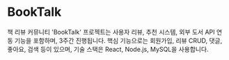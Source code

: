 # BookTalk
책 리뷰 커뮤니티 'BookTalk' 프로젝트는 사용자 리뷰, 추천 시스템, 외부 도서 API 연동 기능을 포함하며, 3주간 진행됩니다. 핵심 기능으로는 회원가입, 리뷰 CRUD, 댓글, 좋아요, 검색 등이 있으며, 기술 스택은 React, Node.js, MySQL을 사용합니다.
